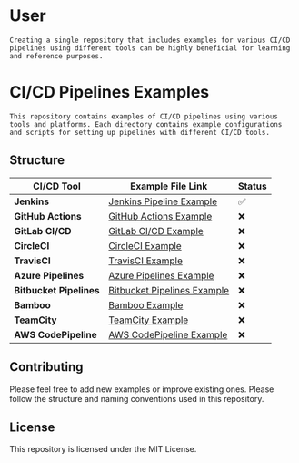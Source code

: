 # User
    Creating a single repository that includes examples for various CI/CD pipelines using different tools can be highly beneficial for learning and reference purposes.


# CI/CD Pipelines Examples

    This repository contains examples of CI/CD pipelines using various tools and platforms. Each directory contains example configurations and scripts for setting up pipelines with different CI/CD tools.

## Structure

| CI/CD Tool              | Example File Link                                                | Status |
|-------------------------|------------------------------------------------------------------|--------|
| **Jenkins**             | [Jenkins Pipeline Example](./Jenkins/README.md)                  | ✅     |
| **GitHub Actions**      | [GitHub Actions Example](./GitHub_Actions/README.md)             | ❌     |
| **GitLab CI/CD**        | [GitLab CI/CD Example](./GitLab_CI_CD/README.md)                 | ❌     |
| **CircleCI**            | [CircleCI Example](./CircleCI/README.md)                         | ❌     |
| **TravisCI**            | [TravisCI Example](./TravisCI/README.md)                         | ❌     |
| **Azure Pipelines**     | [Azure Pipelines Example](./Azure_Pipelines/README.md)           | ❌     |
| **Bitbucket Pipelines** | [Bitbucket Pipelines Example](./Bitbucket_Pipelines/README.md)   | ❌     |
| **Bamboo**              | [Bamboo Example](./Bamboo/README.md)                             | ❌     |
| **TeamCity**            | [TeamCity Example](./TeamCity/README.md)                         | ❌     |
| **AWS CodePipeline**    | [AWS CodePipeline Example](./AWS_CodePipeline/README.md)         | ❌     |

## Contributing

Please feel free to add new examples or improve existing ones. Please follow the structure and naming conventions used in this repository.

## License

This repository is licensed under the MIT License.
